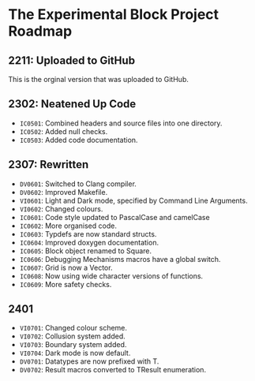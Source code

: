 # The Experimental Block Project Roadmap

## 2211: Uploaded to GitHub

This is the orginal version that was uploaded to GitHub.

## 2302: Neatened Up Code

* `IC0501`: Combined headers and source files into one directory.
* `IC0502`: Added null checks.
* `IC0503`: Added code documentation.

## 2307: Rewritten

* `DV0601`: Switched to Clang compiler.
* `DV0602`: Improved Makefile.
* `VI0601`: Light and Dark mode, specified by Command Line Arguments.
* `VI0602`: Changed colours.
* `IC0601`: Code style updated to PascalCase and camelCase
* `IC0602`: More organised code.
* `IC0603`: Typdefs are now standard structs.
* `IC0604`: Improved doxygen documentation.
* `IC0605`: Block object renamed to Square.
* `IC0606`: Debugging Mechanisms macros have a global switch.
* `IC0607`: Grid is now a Vector.
* `IC0608`: Now using wide character versions of functions.
* `IC0609`: More safety checks.

## 2401

* `VI0701`: Changed colour scheme.
* `VI0702`: Collusion system added.
* `VI0703`: Boundary system added.
* `VI0704`: Dark mode is now default.
* `DV0701`: Datatypes are now prefixed with T.
* `DV0702`: Result macros converted to TResult enumeration.